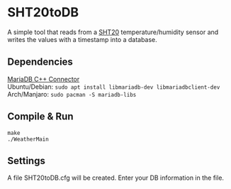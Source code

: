 # SHT20toDB
A simple tool that reads from a [SHT20](https://www.mouser.com/datasheet/2/682/Sensirion_Humidity_Sensors_SHT20_Datasheet-1274196.pdf) temperature/humidity sensor and writes the values with a timestamp into a database.

## Dependencies
[MariaDB C++ Connector](https://mariadb.com/kb/en/library/mariadb-connector-c/)  
Ubuntu/Debian: `sudo apt install libmariadb-dev libmariadbclient-dev`  
Arch/Manjaro: `sudo pacman -S mariadb-libs`

## Compile & Run
`make`  
`./WeatherMain`

## Settings
A file SHT20toDB.cfg will be created. Enter your DB information in the file.